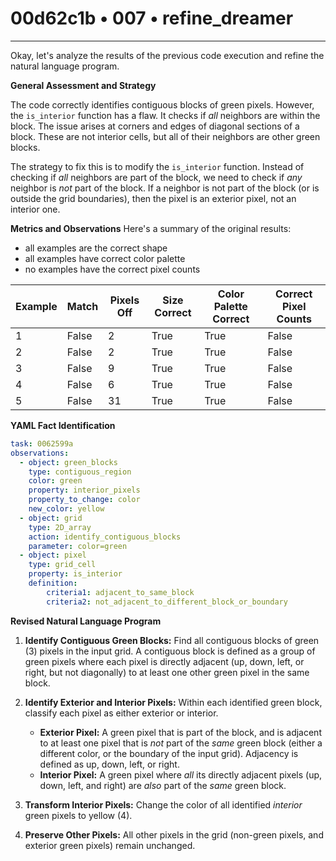 # 00d62c1b • 007 • refine_dreamer

---
Okay, let's analyze the results of the previous code execution and refine the natural language program.

**General Assessment and Strategy**

The code correctly identifies contiguous blocks of green pixels. However, the `is_interior` function has a flaw. It checks if *all* neighbors are within the block. The issue arises at corners and edges of diagonal sections of a block. These are not interior cells, but all of their neighbors are other green blocks.

The strategy to fix this is to modify the `is_interior` function. Instead of checking if *all* neighbors are part of the block, we need to check if *any* neighbor is *not* part of the block. If a neighbor is not part of the block (or is outside the grid boundaries), then the pixel is an exterior pixel, not an interior one.

**Metrics and Observations**
Here's a summary of the original results:
- all examples are the correct shape
- all examples have correct color palette
- no examples have the correct pixel counts

| Example | Match | Pixels Off | Size Correct | Color Palette Correct | Correct Pixel Counts |
|---|---|---|---|---|---|
| 1 | False | 2 | True | True | False |
| 2 | False | 2 | True | True | False |
| 3 | False | 9 | True | True | False |
| 4 | False | 6 | True | True | False |
| 5 | False | 31 | True | True | False |

**YAML Fact Identification**

```yaml
task: 0062599a
observations:
  - object: green_blocks
    type: contiguous_region
    color: green
    property: interior_pixels
    property_to_change: color
    new_color: yellow
  - object: grid
    type: 2D_array
    action: identify_contiguous_blocks
    parameter: color=green
  - object: pixel
    type: grid_cell
    property: is_interior
    definition:
        criteria1: adjacent_to_same_block
        criteria2: not_adjacent_to_different_block_or_boundary

```

**Revised Natural Language Program**

1.  **Identify Contiguous Green Blocks:** Find all contiguous blocks of green (3) pixels in the input grid. A contiguous block is defined as a group of green pixels where each pixel is directly adjacent (up, down, left, or right, but not diagonally) to at least one other green pixel in the same block.

2.  **Identify Exterior and Interior Pixels:** Within each identified green block, classify each pixel as either exterior or interior.
    *   **Exterior Pixel:** A green pixel that is part of the block, and is adjacent to at least one pixel that is *not* part of the *same* green block (either a different color, or the boundary of the input grid). Adjacency is defined as up, down, left, or right.
    *   **Interior Pixel:** A green pixel where *all* its directly adjacent pixels (up, down, left, and right) are *also* part of the *same* green block.

3.  **Transform Interior Pixels:** Change the color of all identified *interior* green pixels to yellow (4).

4.  **Preserve Other Pixels:** All other pixels in the grid (non-green pixels, and exterior green pixels) remain unchanged.

